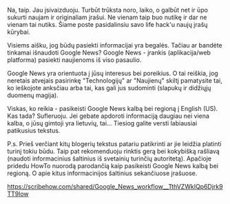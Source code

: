 
Na, taip. Jau įsivaizduoju. Turbūt trūksta noro, laiko, o galbūt net ir ūpo sukurti naujam ir originaliam įrašui. Ne vienam taip buo nutikę ir dar ne vienam tai nutiks. Šiame poste pasidalinsiu savo life hack'u naujų įrašų kūrybai. 

Visiems aišku, jog būdų pasiekti informacijai yra begalės. Tačiau ar bandėte tinkamai išnaudoti Google News? Google News - įrankis (aplikacija/web platforma) pasiekti naujienoms iš viso pasaulio. 

Google News yra orientuota į jūsų interesus bei poreikius. O tai reiškia, jog neretais atvejais pasirinkę "Technologijų" ar "Naujienų" skiltį pamatysite tai, ko ieškojote anksčiau arba tai, kas gali jus sudominti (slapukų ir didžiųjų duomenų magija).

Viskas, ko reikia - pasikeisti Google News kalbą bei regioną į English (US). Kas tada? Sufleruoju. Jei gebate apdoroti informaciją daugiau nei viena kalba, o jūsų gimtoji yra lietuvių, tai... Tiesiog galite versti labiausiai patikusius tekstus.

P.s. Prieš verčiant kitų blogerių tekstus patariu patikrinti ar jie leidžia platinti turinį tokiu būdu. Taip pat rekomenduoju rinktis gerą bei kokybišką rašliavą (naudoti informacinius šaltinius iš svetainių turinčių autoritetą). Apačioje pridedu HowTo nuorodą parodančią kaip pasikeisti Google News kalbą bei regioną. O apie kitus informacinijos šaltinius sekančiuose įrašuose.

https://scribehow.com/shared/Google_News_workflow__TthVZWkIQp6Djrk9TT9low


